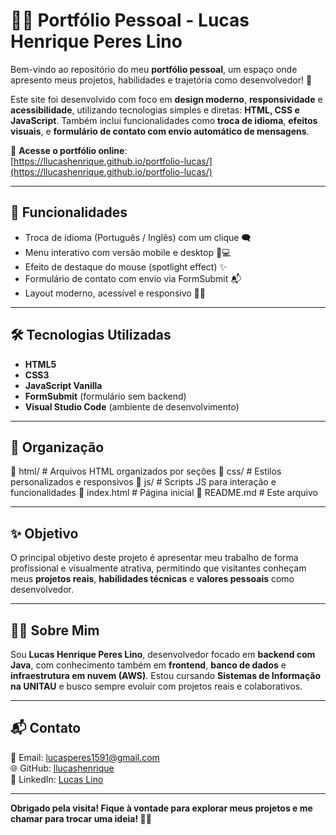 # 👨‍💻 Portfólio Pessoal - Lucas Henrique Peres Lino

Bem-vindo ao repositório do meu **portfólio pessoal**, um espaço onde apresento meus projetos, habilidades e trajetória como desenvolvedor! 🚀

Este site foi desenvolvido com foco em **design moderno**, **responsividade** e **acessibilidade**, utilizando tecnologias simples e diretas: **HTML, CSS e JavaScript**. Também inclui funcionalidades como **troca de idioma**, **efeitos visuais**, e **formulário de contato com envio automático de mensagens**.

🔗 **Acesse o portfólio online**:  
[https://llucashenrique.github.io/portfolio-lucas/](https://llucashenrique.github.io/portfolio-lucas/)

---

## 🌟 Funcionalidades

- Troca de idioma (Português / Inglês) com um clique 🗨️  
- Menu interativo com versão mobile e desktop 📱💻  
- Efeito de destaque do mouse (spotlight effect) ✨  
- Formulário de contato com envio via FormSubmit 📬  
- Layout moderno, acessível e responsivo 🧑‍🎨  

---

## 🛠 Tecnologias Utilizadas

- **HTML5**
- **CSS3**
- **JavaScript Vanilla**
- **FormSubmit** (formulário sem backend)
- **Visual Studio Code** (ambiente de desenvolvimento)

---

## 📁 Organização

📁 html/ # Arquivos HTML organizados por seções
📁 css/ # Estilos personalizados e responsivos
📁 js/ # Scripts JS para interação e funcionalidades
📄 index.html # Página inicial
📄 README.md # Este arquivo


---

## ✨ Objetivo

O principal objetivo deste projeto é apresentar meu trabalho de forma profissional e visualmente atrativa, permitindo que visitantes conheçam meus **projetos reais**, **habilidades técnicas** e **valores pessoais** como desenvolvedor.

---

## 🙋‍♂️ Sobre Mim

Sou **Lucas Henrique Peres Lino**, desenvolvedor focado em **backend com Java**, com conhecimento também em **frontend**, **banco de dados** e **infraestrutura em nuvem (AWS)**. Estou cursando **Sistemas de Informação na UNITAU** e busco sempre evoluir com projetos reais e colaborativos.

---

## 📬 Contato

📧 Email: lucasperes1591@gmail.com  
🌐 GitHub: [llucashenrique](https://github.com/llucashenrique)  
💼 LinkedIn: [Lucas Lino](https://www.linkedin.com/in/lucas-henrique-peres-lino)

---

**Obrigado pela visita! Fique à vontade para explorar meus projetos e me chamar para trocar uma ideia! 💬🚀**
